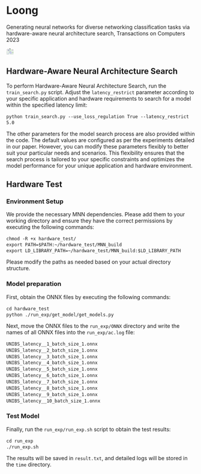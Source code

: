 # Loong

Generating neural networks for diverse networking classification tasks via hardware-aware neural architecture search, Transactions on Computers 2023

<img src="framework.png" style="zoom: 2%;" />

## Hardware-Aware Neural Architecture Search

To perform Hardware-Aware Neural Architecture Search, run the `train_search.py` script. Adjust the `latency_restrict` parameter according to your specific application and hardware requirements to search for a model within the specified latency limit:

```
python train_search.py --use_loss_regulation True --latency_restrict 5.0
```

The other parameters for the model search process are also provided within the code. The default values are configured as per the experiments detailed in our paper. However, you can modify these parameters flexibly to better suit your particular needs and scenarios. This flexibility ensures that the search process is tailored to your specific constraints and optimizes the model performance for your unique application and hardware environment.

## Hardware Test

### Environment Setup

We provide the necessary MNN dependencies. Please add them to your working directory and ensure they have the correct permissions by executing the following commands:

```shell
chmod -R +x hardware_test/
export PATH=$PATH:~/hardware_test/MNN_build
export LD_LIBRARY_PATH=~/hardware_test/MNN_build:$LD_LIBRARY_PATH
```

Please modify the paths as needed based on your actual directory structure.

### Model preparation

First, obtain the ONNX files by executing the following commands:

```shell
cd hardware_test
python ./run_exp/get_model/get_models.py
```

Next, move the ONNX files to the `run_exp/ONNX` directory and write the names of all ONNX files into the `run_exp/ac.log` file:

```python
UNIBS_latency__1_batch_size_1.onnx
UNIBS_latency__2_batch_size_1.onnx
UNIBS_latency__3_batch_size_1.onnx
UNIBS_latency__4_batch_size_1.onnx
UNIBS_latency__5_batch_size_1.onnx
UNIBS_latency__6_batch_size_1.onnx
UNIBS_latency__7_batch_size_1.onnx
UNIBS_latency__8_batch_size_1.onnx
UNIBS_latency__9_batch_size_1.onnx
UNIBS_latency__10_batch_size_1.onnx
```

### Test Model

Finally, run the `run_exp/run_exp.sh` script to obtain the test results:

```shell
cd run_exp
./run_exp.sh
```

The results will be saved in `result.txt`, and detailed logs will be stored in the `time` directory.

